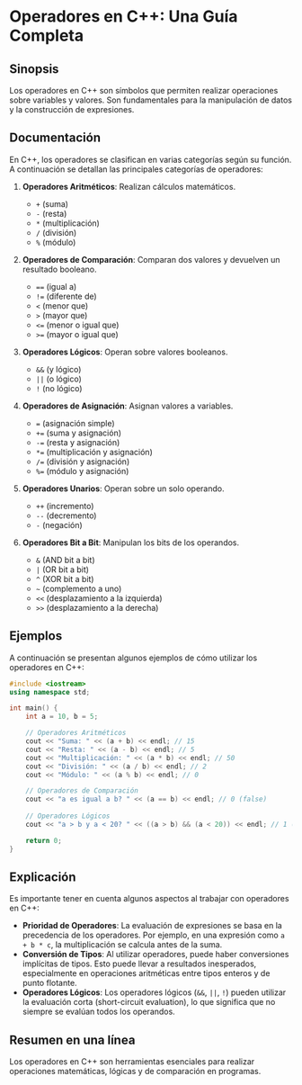 <!--
Meta Description: # Operadores en C++: Una Guía Completa ## Sinopsis Los operadores en C++ son símbolos que permiten realizar operaciones sobre variables y valores. Son...
Meta Keywords: operadores, los, bit, que, asignación
-->

# Operadores en C++: Una Guía Completa

## Sinopsis
Los operadores en C++ son símbolos que permiten realizar operaciones sobre variables y valores. Son fundamentales para la manipulación de datos y la construcción de expresiones.

## Documentación
En C++, los operadores se clasifican en varias categorías según su función. A continuación se detallan las principales categorías de operadores:

1. **Operadores Aritméticos**: Realizan cálculos matemáticos.
   - `+` (suma)
   - `-` (resta)
   - `*` (multiplicación)
   - `/` (división)
   - `%` (módulo)

2. **Operadores de Comparación**: Comparan dos valores y devuelven un resultado booleano.
   - `==` (igual a)
   - `!=` (diferente de)
   - `<` (menor que)
   - `>` (mayor que)
   - `<=` (menor o igual que)
   - `>=` (mayor o igual que)

3. **Operadores Lógicos**: Operan sobre valores booleanos.
   - `&&` (y lógico)
   - `||` (o lógico)
   - `!` (no lógico)

4. **Operadores de Asignación**: Asignan valores a variables.
   - `=` (asignación simple)
   - `+=` (suma y asignación)
   - `-=` (resta y asignación)
   - `*=` (multiplicación y asignación)
   - `/=` (división y asignación)
   - `%=` (módulo y asignación)

5. **Operadores Unarios**: Operan sobre un solo operando.
   - `++` (incremento)
   - `--` (decremento)
   - `-` (negación)

6. **Operadores Bit a Bit**: Manipulan los bits de los operandos.
   - `&` (AND bit a bit)
   - `|` (OR bit a bit)
   - `^` (XOR bit a bit)
   - `~` (complemento a uno)
   - `<<` (desplazamiento a la izquierda)
   - `>>` (desplazamiento a la derecha)

## Ejemplos
A continuación se presentan algunos ejemplos de cómo utilizar los operadores en C++:

```cpp
#include <iostream>
using namespace std;

int main() {
    int a = 10, b = 5;

    // Operadores Aritméticos
    cout << "Suma: " << (a + b) << endl; // 15
    cout << "Resta: " << (a - b) << endl; // 5
    cout << "Multiplicación: " << (a * b) << endl; // 50
    cout << "División: " << (a / b) << endl; // 2
    cout << "Módulo: " << (a % b) << endl; // 0

    // Operadores de Comparación
    cout << "a es igual a b? " << (a == b) << endl; // 0 (false)
    
    // Operadores Lógicos
    cout << "a > b y a < 20? " << ((a > b) && (a < 20)) << endl; // 1 (true)

    return 0;
}
```

## Explicación
Es importante tener en cuenta algunos aspectos al trabajar con operadores en C++:

- **Prioridad de Operadores**: La evaluación de expresiones se basa en la precedencia de los operadores. Por ejemplo, en una expresión como `a + b * c`, la multiplicación se calcula antes de la suma.
- **Conversión de Tipos**: Al utilizar operadores, puede haber conversiones implícitas de tipos. Esto puede llevar a resultados inesperados, especialmente en operaciones aritméticas entre tipos enteros y de punto flotante.
- **Operadores Lógicos**: Los operadores lógicos (`&&`, `||`, `!`) pueden utilizar la evaluación corta (short-circuit evaluation), lo que significa que no siempre se evalúan todos los operandos.

## Resumen en una línea
Los operadores en C++ son herramientas esenciales para realizar operaciones matemáticas, lógicas y de comparación en programas.